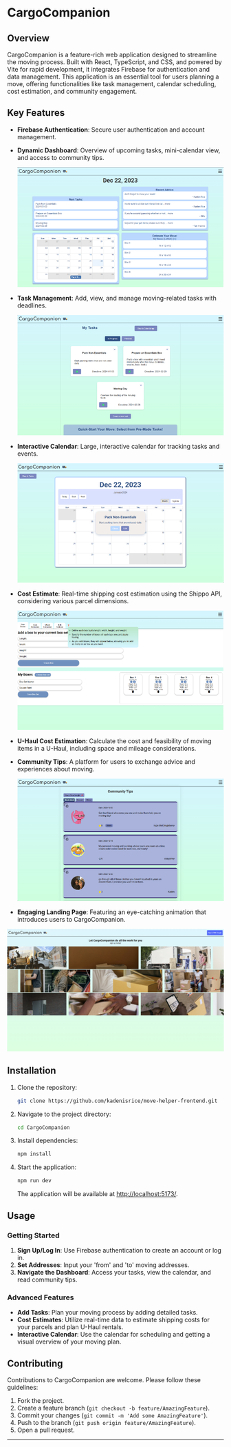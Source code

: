 # CargoCompanion

## Overview

CargoCompanion is a feature-rich web application designed to streamline the moving process. Built with React, TypeScript, and CSS, and powered by Vite for rapid development, it integrates Firebase for authentication and data management. This application is an essential tool for users planning a move, offering functionalities like task management, calendar scheduling, cost estimation, and community engagement.

## Key Features

- **Firebase Authentication**: Secure user authentication and account management.
- **Dynamic Dashboard**: Overview of upcoming tasks, mini-calendar view, and access to community tips.

  ![Dashboard](src/assets/github-images/dashboard.png)

- **Task Management**: Add, view, and manage moving-related tasks with deadlines.

  ![Tasks](src/assets/github-images/tasks.png)

- **Interactive Calendar**: Large, interactive calendar for tracking tasks and events.

  ![Calendar](src/assets/github-images/calendar.png)

- **Cost Estimate**: Real-time shipping cost estimation using the Shippo API, considering various parcel dimensions.

  ![Cost Estimate](src/assets/github-images/cost-estimate.png)

- **U-Haul Cost Estimation**: Calculate the cost and feasibility of moving items in a U-Haul, including space and mileage considerations.
- **Community Tips**: A platform for users to exchange advice and experiences about moving.

  ![Tips](src/assets/github-images/tips.png)

- **Engaging Landing Page**: Featuring an eye-catching animation that introduces users to CargoCompanion.

![Landing Page](src/assets/github-images/landing-page.png)

## Installation

1. Clone the repository:

   ```bash
   git clone https://github.com/kadenisrice/move-helper-frontend.git
   ```

2. Navigate to the project directory:

   ```bash
   cd CargoCompanion
   ```

3. Install dependencies:

   ```bash
   npm install
   ```

4. Start the application:

   ```bash
   npm run dev
   ```

   The application will be available at [http://localhost:5173/](http://localhost:5173/).

## Usage

### Getting Started

1. **Sign Up/Log In**: Use Firebase authentication to create an account or log in.
2. **Set Addresses**: Input your 'from' and 'to' moving addresses.
3. **Navigate the Dashboard**: Access your tasks, view the calendar, and read community tips.

### Advanced Features

- **Add Tasks**: Plan your moving process by adding detailed tasks.
- **Cost Estimates**: Utilize real-time data to estimate shipping costs for your parcels and plan U-Haul rentals.
- **Interactive Calendar**: Use the calendar for scheduling and getting a visual overview of your moving plan.

## Contributing

Contributions to CargoCompanion are welcome. Please follow these guidelines:

1. Fork the project.
2. Create a feature branch (`git checkout -b feature/AmazingFeature`).
3. Commit your changes (`git commit -m 'Add some AmazingFeature'`).
4. Push to the branch (`git push origin feature/AmazingFeature`).
5. Open a pull request.

---
